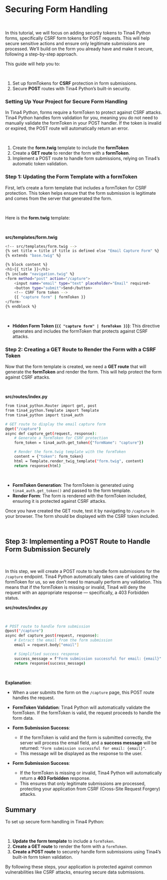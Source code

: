 #  **Securing Form Handling**

<br>

In this tutorial, we will focus on adding security tokens to Tina4 Python forms, specifically CSRF form tokens for POST requests. This will help secure sensitive actions and ensure only legitimate submissions are processed. We’ll build on the form you already have and make it secure, following a step-by-step approach.


This guide will help you to:

<br>

1. Set up formTokens for **CSRF** protection in form submissions.
2. Secure **POST** routes with Tina4 Python’s built-in security.


### Setting Up Your Project for Secure Form Handling


In Tina4 Python, forms require a formToken to protect against CSRF attacks. Tina4 Python handles form validation for you, meaning you do not need to manually validate the formToken in your POST handler. If the token is invalid or expired, the POST route will automatically return an error.

<br>

1. Create the **form.twig** template to include the **formToken**
2. Create a **GET route** to render the form with a **formToken**.
3. Implement a POST route to handle form submissions, relying on Tina4’s automatic token validation.


### Step 1: Updating the Form Template with a formToken

First, let’s create a form template that includes a formToken for CSRF protection. This token helps ensure that the form submission is legitimate and comes from the server that generated the form.

<br>

Here is the **form.twig** template:

<br>

**src/templates/form.twig**

```bash
<!-- src/templates/form.twig -->
{% set title = title if title is defined else "Email Capture Form" %}
{% extends "base.twig" %}

{% block content %}
<h1>{{ title }}</h1>
{% include "navigation.twig" %}
<form method="post" action="/capture">
    <input name="email" type="text" placeholder="Email" required>
    <button type="submit">Send</button>
    <!-- CSRF form token -->
    {{ "capture form" | formToken }}
</form>
{% endblock %}

```

<br>


- **Hidden Form Token (`{{ "capture form" | formToken }}`)**: This directive generates and includes the formToken that protects against CSRF attacks.



### Step 2: Creating a GET Route to Render the Form with a CSRF Token

Now that the form template is created, we need a **GET route** that will generate the **formToken** and render the form. This will help protect the form against CSRF attacks.

<br>

**src/routes/index.py**



```bash
from tina4_python.Router import get, post
from tina4_python.Template import Template
from tina4_python import tina4_auth

# GET route to display the email capture form
@get("/capture")
async def capture_get(request, response):
    # Generate a formToken for CSRF protection
    form_token = tina4_auth.get_token({"formName": "capture"})

    # Render the form.twig template with the formToken
    content = {"token": form_token}
    html = Template.render_twig_template("form.twig", content)
    return response(html)
```

<br>

- **FormToken Generation**: The formToken is generated using `tina4_auth.get_token()` and passed to the form template.
- **Render Form**: The form is rendered with the formToken included, ensuring it is protected against CSRF attacks.

Once you have created the GET route, test it by navigating to `/capture` in your browser. The form should be displayed with the CSRF token included.

<br>

## Step 3: Implementing a POST Route to Handle Form Submission Securely

<br>

In this step, we will create a POST route to handle form submissions for the `/capture` endpoint. Tina4 Python automatically takes care of validating the formToken for us, so we don’t need to manually perform any validation. This means that if the formToken is missing or invalid, Tina4 will deny the request with an appropriate response — specifically, a 403 Forbidden status.


**src/routes/index.py**

<br>

```bash
# POST route to handle form submission
@post("/capture")
async def capture_post(request, response):
    # Extract the email from the form submission
    email = request.body["email"]

    # Simplified success response
    success_message = f"Form submission successful for email: {email}"
    return response(success_message)

```
<br>

**Explanation**:

- When a user submits the form on the `/capture` page, this POST route handles the request.
- **FormToken Validation**: Tina4 Python will automatically validate the formToken. If the formToken is valid, the request proceeds to handle the form data.
- **Form Submission Success**:

    - If the formToken is valid and the form is submitted correctly, the server will process the email field, and a **success message** will be returned: `"Form submission successful for email: {email}"`.
    - This message will be displayed as the response to the user.

- **Form Submission Success**:

    - If the formToken is missing or invalid, Tina4 Python will automatically return a **403 Forbidden** response.
    - This ensures that only legitimate submissions are processed, protecting your application from CSRF (Cross-Site Request Forgery) attacks.

## Summary


To set up secure form handling in Tina4 Python:

<br>

1. **Update the form template** to include a `formToken`.
2. **Create a GET route** to render the form with a `formToken`.
3. **Create a POST route** to securely handle form submissions using Tina4’s built-in form token validation.

By following these steps, your application is protected against common vulnerabilities like CSRF attacks, ensuring secure data submissions.

<br>
